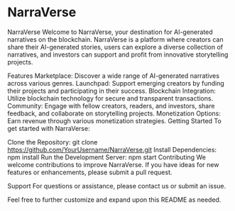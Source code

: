 # NarraVerse
NarraVerse
Welcome to NarraVerse, your destination for AI-generated narratives on the blockchain. NarraVerse is a platform where creators can share their AI-generated stories, users can explore a diverse collection of narratives, and investors can support and profit from innovative storytelling projects.

Features
Marketplace: Discover a wide range of AI-generated narratives across various genres.
Launchpad: Support emerging creators by funding their projects and participating in their success.
Blockchain Integration: Utilize blockchain technology for secure and transparent transactions.
Community: Engage with fellow creators, readers, and investors, share feedback, and collaborate on storytelling projects.
Monetization Options: Earn revenue through various monetization strategies.
Getting Started
To get started with NarraVerse:

Clone the Repository: git clone https://github.com/YourUsername/NarraVerse.git
Install Dependencies: npm install
Run the Development Server: npm start
Contributing
We welcome contributions to improve NarraVerse. If you have ideas for new features or enhancements, please submit a pull request.

Support
For questions or assistance, please contact us or submit an issue.

Feel free to further customize and expand upon this README as needed.







